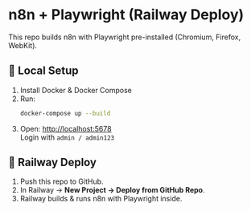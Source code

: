 # n8n + Playwright (Railway Deploy)

This repo builds n8n with Playwright pre-installed (Chromium, Firefox, WebKit).

## 🚀 Local Setup
1. Install Docker & Docker Compose
2. Run:
   ```bash
   docker-compose up --build
   ```
3. Open: [http://localhost:5678](http://localhost:5678)  
   Login with `admin / admin123`

## 🚀 Railway Deploy
1. Push this repo to GitHub.
2. In Railway → **New Project → Deploy from GitHub Repo**.
3. Railway builds & runs n8n with Playwright inside.
